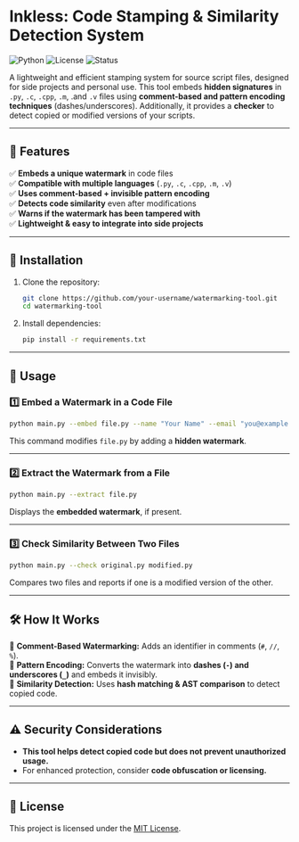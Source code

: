 # **Inkless: Code Stamping & Similarity Detection System**

![Python](https://img.shields.io/badge/Python-3.8%2B-blue) ![License](https://img.shields.io/badge/License-MIT-green) ![Status](https://img.shields.io/badge/Status-Active-brightgreen)

A lightweight and efficient stamping system for source script files, designed for side projects and personal use. This tool embeds **hidden signatures** in `.py`, `.c`, `.cpp`, `.m`, .and `.v` files using **comment-based and pattern encoding techniques** (dashes/underscores). Additionally, it provides a **checker** to detect copied or modified versions of your scripts.

---

## **🔹 Features**  
✅ **Embeds a unique watermark** in code files  
✅ **Compatible with multiple languages** (`.py`, `.c`, `.cpp`, `.m`, `.v`)  
✅ **Uses comment-based + invisible pattern encoding**  
✅ **Detects code similarity** even after modifications  
✅ **Warns if the watermark has been tampered with**  
✅ **Lightweight & easy to integrate into side projects**  

---

## **📌 Installation**  
1. Clone the repository:  
   ```bash
   git clone https://github.com/your-username/watermarking-tool.git
   cd watermarking-tool
   ```
2. Install dependencies:  
   ```bash
   pip install -r requirements.txt
   ```

---

## **🚀 Usage**  

### **1️⃣ Embed a Watermark in a Code File**  
```bash
python main.py --embed file.py --name "Your Name" --email "you@example.com" --signature "ProjectX"
```
This command modifies `file.py` by adding a **hidden watermark**.

---

### **2️⃣ Extract the Watermark from a File**  
```bash
python main.py --extract file.py
```
Displays the **embedded watermark**, if present.

---

### **3️⃣ Check Similarity Between Two Files**  
```bash
python main.py --check original.py modified.py
```
Compares two files and reports if one is a modified version of the other.

---

## **🛠 How It Works**  

🔹 **Comment-Based Watermarking:** Adds an identifier in comments (`#`, `//`, `%`).  
🔹 **Pattern Encoding:** Converts the watermark into **dashes (`-`) and underscores (`_`)** and embeds it invisibly.  
🔹 **Similarity Detection:** Uses **hash matching & AST comparison** to detect copied code.  

---

## **⚠️ Security Considerations**  
- **This tool helps detect copied code but does not prevent unauthorized usage.**  
- For enhanced protection, consider **code obfuscation or licensing.**  

---

## **📝 License**  
This project is licensed under the [MIT License](LICENSE).
